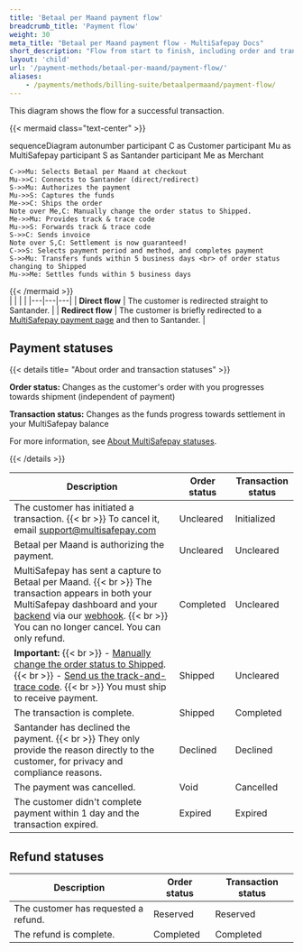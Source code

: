 ```yaml
---
title: 'Betaal per Maand payment flow'
breadcrumb_title: 'Payment flow'
weight: 30
meta_title: "Betaal per Maand payment flow - MultiSafepay Docs"
short_description: "Flow from start to finish, including order and transaction status changes"
layout: 'child'
url: '/payment-methods/betaal-per-maand/payment-flow/'
aliases: 
    - /payments/methods/billing-suite/betaalpermaand/payment-flow/
---
```


This diagram shows the flow for a successful transaction.

{{< mermaid class="text-center" >}}

sequenceDiagram
    autonumber
    participant C as Customer
    participant Mu as MultiSafepay
    participant S as Santander
    participant Me as Merchant

    C->>Mu: Selects Betaal per Maand at checkout
    Mu->>C: Connects to Santander (direct/redirect)
    S->>Mu: Authorizes the payment
    Mu->>S: Captures the funds
    Me->>C: Ships the order
    Note over Me,C: Manually change the order status to Shipped. 
    Me->>Mu: Provides track & trace code
    Mu->>S: Forwards track & trace code 
    S->>C: Sends invoice 
    Note over S,C: Settlement is now guaranteed!
    C->>S: Selects payment period and method, and completes payment 
    S->>Mu: Transfers funds within 5 business days <br> of order status changing to Shipped
    Mu->>Me: Settles funds within 5 business days

{{< /mermaid >}}
&nbsp;  
|  |  |  |
|---|---|---|
| **Direct flow** | The customer is redirected straight to Santander. | 
| **Redirect flow** | The customer is briefly redirected to a [MultiSafepay payment page](/payment-pages/) and then to Santander. | 

## Payment statuses

{{< details title= "About order and transaction statuses" >}}

**Order status:** Changes as the customer's order with you progresses towards shipment (independent of payment)

**Transaction status:** Changes as the funds progress towards settlement in your MultiSafepay balance

For more information, see [About MultiSafepay statuses](/about-payments/multisafepay-statuses/).

{{< /details >}}

| Description | Order status | Transaction status |
|---|---|---|
| The customer has initiated a transaction. {{< br >}} To cancel it, email <support@multisafepay.com> | Uncleared   | Initialized  |
| Betaal per Maand is authorizing the payment. | Uncleared   | Uncleared  |
| MultiSafepay has sent a capture to Betaal per Maand. {{< br >}} The transaction appears in both your MultiSafepay dashboard and your [backend](/glossaries/multisafepay-glossary/#backend) via our [webhook](/developer/webhooks/). {{< br >}} You can no longer cancel. You can only refund. | Completed  | Uncleared  |
| **Important:** {{< br >}} - [Manually change the order status to Shipped](/about-payments/pay-later-shipped-status/). {{< br >}} - [Send us the track-and-trace code](/payment-methods/betaal-per-maand/track-and-trace/). {{< br >}} You must ship to receive payment. | Shipped | Uncleared |
| The transaction is complete. | Shipped    | Completed  |
| Santander has declined the payment. {{< br >}} They only provide the reason directly to the customer, for privacy and compliance reasons. | Declined   | Declined   |
| The payment was cancelled.   | Void   | Cancelled   |
| The customer didn't complete payment within 1&nbsp;day and the transaction expired. | Expired | Expired  |

## Refund statuses

| Description   | Order status | Transaction status |
|----|----|---|
| The customer has requested a refund. | Reserved    | Reserved   |
| The refund is complete.  | Completed      | Completed   |

